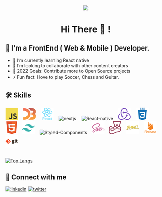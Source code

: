 
<div id="header" align="center">
  <img src="https://media.giphy.com/media/D0EjguuQzYr9m/giphy.gif" width="300"/>
</div>

<div id="header" align="center">
  <h1>Hi There 👋  ! </h1>
</div>

## 🚀 I'm a FrontEnd ( Web & Mobile )  Developer.

- 🌱 I’m currently learning React native
- 👯 I’m looking to collaborate with other content creators
- 🥅 2022 Goals: Contribute more to Open Source projects
- ⚡ Fun fact: I love to play Soccer, Chess and Guitar.

## 🛠 Skills

<div>
    <img src="https://github.com/devicons/devicon/blob/master/icons/javascript/javascript-original.svg" title="JavaScript" alt="JavaScript" width="40" height="40"/>&nbsp; &nbsp; 
      <img src="https://github.com/devicons/devicon/blob/master/icons/d3js/d3js-original.svg" title="d3js" **alt="d3js" width="40" height="40"/>&nbsp; &nbsp; 
  <img src="https://github.com/devicons/devicon/blob/master/icons/react/react-original-wordmark.svg" title="React" alt="React" width="40" height="40"/>&nbsp; &nbsp; 
    <img src="https://user-images.githubusercontent.com/68134403/160444182-f17c6da4-a789-49c7-beaa-dc05f99a9f73.svg" title="nextjs" alt="nextjs" width="40" height="40"/>&nbsp; &nbsp; 
      <img src="https://user-images.githubusercontent.com/68134403/160446023-bce2cd0b-9cee-4c14-ab71-ccd147f6c0f5.svg" title="React-Native" alt="React-native" width="40" height="40"/>&nbsp; &nbsp;
    <img src="https://github.com/devicons/devicon/blob/master/icons/redux/redux-original.svg" title="Redux" alt="Redux " width="40" height="40"/>&nbsp; &nbsp; 
  <img src="https://github.com/devicons/devicon/blob/master/icons/css3/css3-plain-wordmark.svg"  title="CSS3" alt="CSS3" width="40" height="40"/>&nbsp; &nbsp; 
  <img src="https://github.com/devicons/devicon/blob/master/icons/html5/html5-original.svg" title="HTML5" alt="HTML" width="40" height="40"/>&nbsp;&nbsp; 
  <img src="https://github.com/devicons/devicon/blob/master/icons/tailwindcss/tailwindcss-plain.svg" title="Tailwind Css" alt="Tailwind Css" width="40" height="40"/>&nbsp; &nbsp;
    <img src="https://user-images.githubusercontent.com/68134403/160449869-60c77c3f-bb31-482f-9c2f-9f8e6abec654.svg" title="Styled-Components" alt="Styled-Components" width="40" height="40"/>&nbsp; &nbsp;
    <img src="https://github.com/devicons/devicon/blob/master/icons/sass/sass-original.svg" title="sass" alt="sass" width="40" height="40"/>&nbsp;&nbsp; 
        <img src="https://github.com/devicons/devicon/blob/master/icons/jest/jest-plain.svg" title="jest" alt="jest" width="40" height="40"/>&nbsp; &nbsp;   
  <img src="https://github.com/devicons/devicon/blob/master/icons/babel/babel-original.svg" title="babel" alt="babel" width="40" height="40"/>&nbsp; &nbsp; 
  <img src="https://github.com/devicons/devicon/blob/master/icons/firebase/firebase-plain-wordmark.svg" title="Firebase" alt="Firebase" width="40" height="40"/>&nbsp; &nbsp;
  <img src="https://github.com/devicons/devicon/blob/master/icons/git/git-original-wordmark.svg" title="Git" alt="Git" width="40" height="40"/>&nbsp; &nbsp; 
</div>

## 

[![Top Langs](https://github-readme-stats.vercel.app/api/top-langs/?username=mrkouhadi&layout=compact&theme=vision-friendly-dark)](https://github.com/anuraghazra/github-readme-stats)

## 🔗 Connect with me
<!-- [![portfolio](https://img.shields.io/badge/my_portfolio-000?style=for-the-badge&logo=ko-fi&logoColor=white)](https://mrkouhadi.com/) -->
[![linkedin](https://img.shields.io/badge/linkedin-0A66C2?style=for-the-badge&logo=linkedin&logoColor=white)](https://www.linkedin.com/in/mrkouhadi/)
[![twitter](https://img.shields.io/badge/twitter-1DA1F2?style=for-the-badge&logo=twitter&logoColor=white)](https://twitter.com/mrkouhadi)

